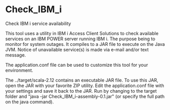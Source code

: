 # Check_IBM_i
Check IBM i service availability

This tool uses a utility in IBM i Access Client Solutions to check available services on an IBM POWER server running IBM i.  The purpose being to monitor for system outages.  It compiles to a JAR file to execute on the Java JVM.  Notice of unavailable service(s) is made via e-mail and/or text message.

The application.conf file can be used to customize this tool for your environment.

The ../target/scala-2.12 contains an executable JAR file.  To use this JAR, open the JAR with your favorite ZIP utility.  Edit the application.conf file with your settings and save it back to the JAR.  Run by changing to the target folder and "java -jar Check_IBM_i-assembly-0.1.jar" (or specify the full path on the java command).
